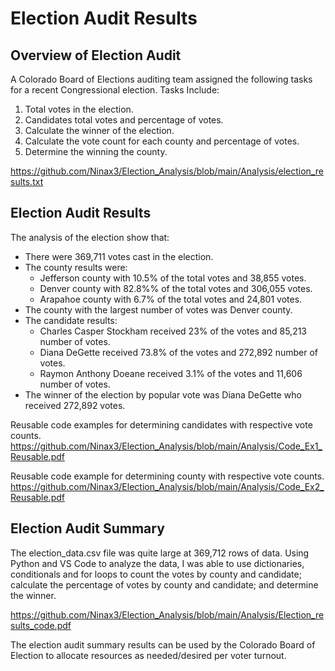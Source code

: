 # Election Audit Results

## Overview of Election Audit
A Colorado Board of Elections auditing team assigned the following tasks for a recent Congressional election.
Tasks Include:
1. Total votes in the election.
2. Candidates total votes and percentage of votes.
3. Calculate the winner of the election.
4. Calculate the vote count for each county and percentage of votes.
5. Determine the winning the county. 

https://github.com/Ninax3/Election_Analysis/blob/main/Analysis/election_results.txt

## Election Audit Results
The analysis of the election show that:
- There were 369,711 votes cast in the election.
- The county results were:
  - Jefferson county with 10.5% of the total votes and 38,855 votes.
  - Denver county with 82.8%% of the total votes and 306,055 votes.
  - Arapahoe county with 6.7% of the total votes and 24,801 votes. 
- The county with the largest number of votes was Denver county. 
- The candidate results:
  - Charles Casper Stockham received 23% of the votes and 85,213 number of votes.
  - Diana DeGette received 73.8% of the votes and 272,892 number of votes. 
  - Raymon Anthony Doeane received 3.1% of the votes and 11,606 number of votes. 
- The winner of the election by popular vote was Diana DeGette who received 272,892 votes. 

Reusable code examples for determining candidates with respective vote counts.
https://github.com/Ninax3/Election_Analysis/blob/main/Analysis/Code_Ex1_Reusable.pdf

Reusable code example for determining county with respective vote counts. 
https://github.com/Ninax3/Election_Analysis/blob/main/Analysis/Code_Ex2_Reusable.pdf
    
## Election Audit Summary
The election_data.csv file was quite large at 369,712 rows of data. Using Python and VS Code to analyze the data, I was able to use dictionaries, conditionals and for loops to count the votes by county and candidate; calculate the percentage of votes by county and candidate; and determine the winner.

https://github.com/Ninax3/Election_Analysis/blob/main/Analysis/Election_results_code.pdf

The election audit summary results can be used by the Colorado Board of Election to allocate resources as needed/desired per voter turnout.  
